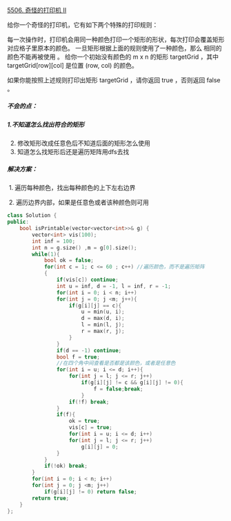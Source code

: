  [5506. 奇怪的打印机 II](https://leetcode-cn.com/problems/strange-printer-ii/)

给你一个奇怪的打印机，它有如下两个特殊的打印规则：

每一次操作时，打印机会用同一种颜色打印一个矩形的形状，每次打印会覆盖矩形对应格子里原本的颜色。
一旦矩形根据上面的规则使用了一种颜色，那么 相同的颜色不能再被使用 。
给你一个初始没有颜色的 m x n 的矩形 targetGrid ，其中 targetGrid[row][col] 是位置 (row, col) 的颜色。

如果你能按照上述规则打印出矩形 targetGrid ，请你返回 true ，否则返回 false 。

##### 不会的点：

#####    1.不知道怎么找出符合的矩形

2. 修改矩形改成任意色后不知道后面的矩形怎么使用
3. 知道怎么找矩形后还是遍历矩阵用dfs去找

##### 解决方案：

​	1. 遍历每种颜色，找出每种颜色的上下左右边界

​	2. 遍历边界内部，如果是任意色或者该种颜色则可用

```cpp
class Solution {
public:
    bool isPrintable(vector<vector<int>>& g) {
        vector<int> vis(100);
        int inf = 100;
        int n = g.size() ,m = g[0].size();
        while(1){
            bool ok = false;
            for(int c = 1; c <= 60 ; c++) //遍历颜色，而不是遍历矩阵
            {
                if(vis[c]) continue;
                int u = inf, d = -1, l = inf, r = -1;
                for(int i = 0; i < n; i++)
                for(int j = 0; j <m; j++){
                    if(g[i][j] == c){
                        u = min(u, i);
                        d = max(d, i);
                        l = min(l, j);
                        r = max(r, j);
                    }
                }
                if(d == -1) continue;
                bool f = true;
                //在四个角中间查看是否都是该颜色，或者是任意色
                for(int i = u; i <= d; i++){
                    for(int j = l; j <= r; j++)
                        if(g[i][j] != c && g[i][j] != 0){
                            f = false;break;
                        } 
                    if(!f) break;    
                }
                if(f){
                    ok = true;
                    vis[c] = true;
                    for(int i = u; i <= d; i++)
                    for(int j = l; j <= r; j++)
                        g[i][j] = 0;
                }
            }
            if(!ok) break;
        }
        for(int i = 0; i < n; i++)
        for(int j = 0; j <m; j++)
            if(g[i][j] != 0) return false;
        return true;
    }
};
```

